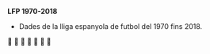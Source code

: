 <B>LFP 1970-2018</B>

* Dades de la lliga espanyola de futbol del 1970 fins 2018.



:construction: :construction: :construction: :eyes: :construction: :construction: :construction:
